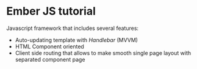 # Ember JS tutorial

Javascript framework that includes several features:
* Auto-updating template with *Handlebar* (MVVM)
* HTML Component oriented
* Client side routing that allows to make smooth single page layout with separated component page
